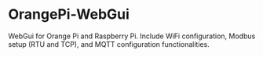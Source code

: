 # OrangePi-WebGui
WebGui for Orange Pi and Raspberry Pi. Include WiFi configuration, Modbus setup (RTU and TCP), and MQTT configuration functionalities.
